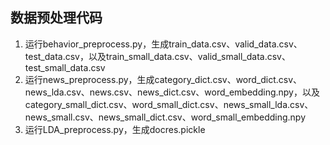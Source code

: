 ## 数据预处理代码
1. 运行behavior_preprocess.py，生成train_data.csv、valid_data.csv、test_data.csv，以及train_small_data.csv、valid_small_data.csv、test_small_data.csv
2. 运行news_preprocess.py，生成category_dict.csv、word_dict.csv、news_lda.csv、news.csv、news_dict.csv、word_embedding.npy，以及category_small_dict.csv、word_small_dict.csv、news_small_lda.csv、news_small.csv、news_small_dict.csv、word_small_embedding.npy
3. 运行LDA_preprocess.py，生成docres.pickle
